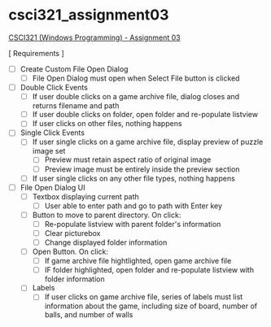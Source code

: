 # csci321_assignment03
[CSCI321 (Windows Programming) - Assignment 03](https://github.com/00bayz/csci321_assignment03)

[ Requirements ]

- [ ] Create Custom File Open Dialog
	- [ ] File Open Dialog must open when Select File button is clicked

- [ ] Double Click Events
	- [ ] If user double clicks on a game archive file, dialog closes and returns filename and path
	- [ ] If user double clicks on folder, open folder and re-populate listview
	- [ ] If user clicks on other files, nothing happens

- [ ] Single Click Events
	- [ ] If user single clicks on a game archive file, display preview of puzzle image set
		- [ ] Preview must retain aspect ratio of original image
		- [ ] Preview image must be entirely inside the preview section
	- [ ] If user single clicks on any other file types, nothing happens

- [ ] File Open Dialog UI
	- [ ] Textbox displaying current path
		- [ ] User able to enter path and go to path with Enter key
	- [ ] Button to move to parent directory. On click:
		- [ ] Re-populate listview with parent folder's information
		- [ ] Clear picturebox
		- [ ] Change displayed folder information
	- [ ] Open Button. On click:
		- [ ] If game archive file hightlighted, open game archive file
		- [ ] IF folder highlighted, open folder and re-populate listview with folder information
	- [ ] Labels
		- [ ] If user clicks on game archive file, series of labels must list information about the game, including size of board, number of balls, and number of walls